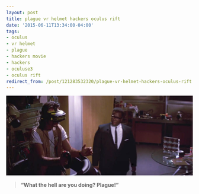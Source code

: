 ```yaml
---
layout: post
title: plague vr helmet hackers oculus rift
date: '2015-06-11T13:34:00-04:00'
tags:
- oculus
- vr helmet
- plague
- hackers movie
- hackers
- oculuse3
- oculus rift
redirect_from: /post/121283532320/plague-vr-helmet-hackers-oculus-rift
---
```

 ![](/images/tumblr_npsjgonfRO1tqzrm7o1_1280.jpg)  

> **“What the hell are you doing? Plague!”**
